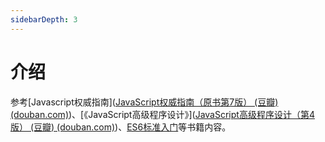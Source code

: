 ```yaml
---
sidebarDepth: 3
---
```

# 介绍

参考[Javascript权威指南]([JavaScript权威指南（原书第7版） (豆瓣) (douban.com)](https://book.douban.com/subject/35396470/))、[《JavaScript高级程序设计》]([JavaScript高级程序设计（第4版） (豆瓣) (douban.com)](https://book.douban.com/subject/35175321/))、[ES6标准入门](https://book.douban.com/subject/27127030/)等书籍内容。
